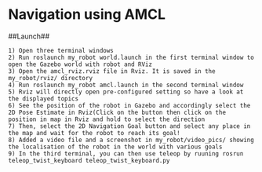 # Navigation using AMCL

##Launch## 

    1) Open three terminal windows
    2) Run roslaunch my_robot world.launch in the first terminal window to open the Gazebo world with robot and RViz
    3) Open the amcl_rviz.rviz file in Rviz. It is saved in the my_robot/rviz/ directory
    4) Run roslaunch my_robot amcl.launch in the second terminal window
    5) Rviz will directly open pre-configured setting so have a look at the displayed topics
    6) See the position of the robot in Gazebo and accordingly select the 2D Pose Estimate in Rviz(Click on the button then click on the position in map in Rviz and hold to select the direction
    7) Then, select the 2D Navigation Goal button and select any place in the map and wait for the robot to reach its goal!
    8) Added a video file and a screenshot in my_robot/video_pics/ showing the localisation of the robot in the world with various goals
    9) In the third terminal, you can then use teleop by ruuning rosrun teleop_twist_keyboard teleop_twist_keyboard.py
    

